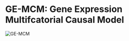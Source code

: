 # **GE-MCM: Gene Expression Multifcatorial Causal Model**
![GE-MCM](https://github.com/user-attachments/assets/647b1e43-be4c-4aea-95b7-82167703bf9b)

